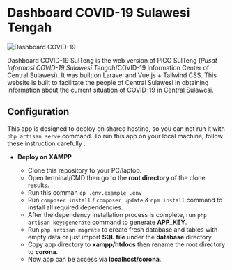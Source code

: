 # Dashboard COVID-19 Sulawesi Tengah

![Dashboard COVID-19](https://i.ibb.co/cxHmXvH/image.png)

Dashboard COVID-19 SulTeng is the web version of PICO SulTeng (*Pusat Informasi COVID-19 Sulawesi Tengah*/COVID-19 Information Center of Central Sulawesi). It was built on Laravel and Vue.js + Tailwind CSS.  This website is built to facilitate the people of Central Sulawesi in obtaining information about the current situation of COVID-19 in Central Sulawesi.

## Configuration

This app is designed to deploy on shared hosting, so you can not run it with `php artisan serve` command. To run this app on your local machine, follow these instruction carefully :

* **Deploy on XAMPP**

  * Clone this repository to your PC/laptop.
  * Open terminal/CMD then go to the **root directory** of the clone results.
  * Run this comman `cp .env.example .env` 
  * Run `composer install` / `composer update` & `npm install` command to install all required dependencies.
  * After the dependency installation process is complete, run `php artisan key:generate` command to generate **APP_KEY**.
  * Run `php artisan migrate` to create fresh database and tables with empty data or just import **SQL file** under the **database** directory.
  * Copy app directory to **xampp/htdocs** then rename the root directory to **corona**.
  * Now app can be access via **localhost/corona**.
